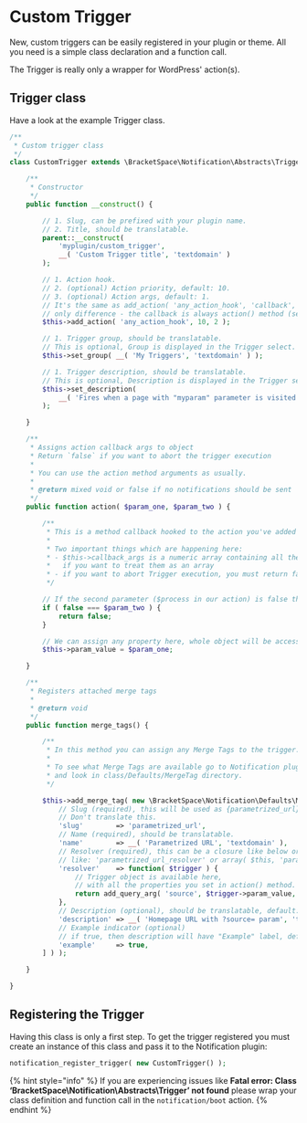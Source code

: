# Custom Trigger

New, custom triggers can be easily registered in your plugin or theme. All you need is a simple class declaration and a function call.

The Trigger is really only a wrapper for WordPress' action\(s\). 

## Trigger class

Have a look at the example Trigger class.

```php
/**
 * Custom trigger class
 */
class CustomTrigger extends \BracketSpace\Notification\Abstracts\Trigger {

	/**
	 * Constructor
	 */
	public function __construct() {

		// 1. Slug, can be prefixed with your plugin name.
		// 2. Title, should be translatable.
		parent::__construct(
			'myplugin/custom_trigger',
			__( 'Custom Trigger title', 'textdomain' )
		);

		// 1. Action hook.
		// 2. (optional) Action priority, default: 10.
		// 3. (optional) Action args, default: 1.
		// It's the same as add_action( 'any_action_hook', 'callback', 10, 2 ) with
		// only difference - the callback is always action() method (see below).
		$this->add_action( 'any_action_hook', 10, 2 );

		// 1. Trigger group, should be translatable.
		// This is optional, Group is displayed in the Trigger select.
		$this->set_group( __( 'My Triggers', 'textdomain' ) );

		// 1. Trigger description, should be translatable.
		// This is optional, Description is displayed in the Trigger select.
		$this->set_description(
			__( 'Fires when a page with "myparam" parameter is visited', 'textdomain' )
		);

	}

	/**
	 * Assigns action callback args to object
	 * Return `false` if you want to abort the trigger execution
	 *
	 * You can use the action method arguments as usually.
	 *
	 * @return mixed void or false if no notifications should be sent
	 */
	public function action( $param_one, $param_two ) {

		/**
		 * This is a method callback hooked to the action you've added in the Constructor.
		 *
		 * Two important things which are happening here:
		 * - $this->callback_args is a numeric array containing all the callback parameters
		 *   if you want to treat them as an array
		 * - if you want to abort Trigger execution, you must return false here
		 */

		// If the second parameter ($process in our action) is false then abort, no carriers will be processed.
		if ( false === $param_two ) {
			return false;
		}

		// We can assign any property here, whole object will be accessible in Merge Tag resolver.
		$this->param_value = $param_one;

	}

	/**
	 * Registers attached merge tags
	 *
	 * @return void
	 */
	public function merge_tags() {

		/**
		 * In this method you can assign any Merge Tags to the trigger.
		 *
		 * To see what Merge Tags are available go to Notification plugin's core
		 * and look in class/Defaults/MergeTag directory.
		 */

		$this->add_merge_tag( new \BracketSpace\Notification\Defaults\MergeTag\StringTag( [
			// Slug (required), this will be used as {parametrized_url} value.
			// Don't translate this.
			'slug'        => 'parametrized_url',
			// Name (required), should be translatable.
			'name'        => __( 'Parametrized URL', 'textdomain' ),
			// Resolver (required), this can be a closure like below or function name
			// like: 'parametrized_url_resolver' or array( $this, 'parametrized_url_resolver' ).
			'resolver'    => function( $trigger ) {
				// Trigger object is available here,
				// with all the properties you set in action() method.
				return add_query_arg( 'source', $trigger->param_value, site_url() );
			},
			// Description (optional), should be translatable, default: ''.
			'description' => __( 'Homepage URL with ?source= param', 'textdomain' ),
			// Example indicator (optional)
			// if true, then description will have "Example" label, default: false.
			'example'     => true,
		] ) );

	}

}
```

## Registering the Trigger

Having this class is only a first step. To get the trigger registered you must create an instance of this class and pass it to the Notification plugin:

```php
notification_register_trigger( new CustomTrigger() );
```

{% hint style="info" %}
If you are experiencing issues like **Fatal error: Class ‘BracketSpace\Notification\Abstracts\Trigger’ not found** please wrap your class definition and function call in the `notification/boot` action.
{% endhint %}

